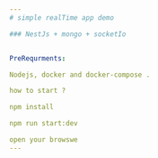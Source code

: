 ```yaml
---
# simple realTime app demo

### NestJs + mongo + socketIo


PreRequrments:

Nodejs, docker and docker-compose .

how to start ?

npm install

npm run start:dev

open your browswe
---
```

